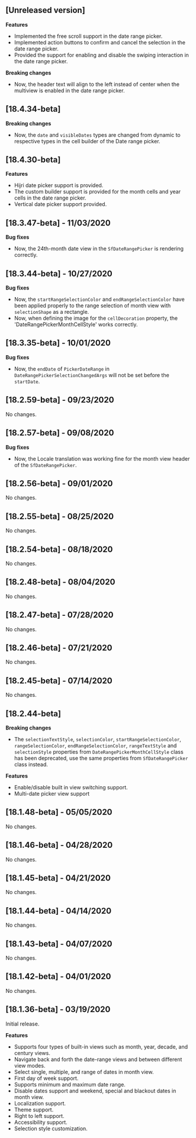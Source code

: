 ## [Unreleased version]
**Features**
* Implemented the free scroll support in the date range picker.
* Implemented action buttons to confirm and cancel the selection in the date range picker.
* Provided the support for enabling and disable the swiping interaction in the date range picker.

**Breaking changes**
* Now, the header text will align to the left instead of center when the multiview is enabled in the date range picker.

## [18.4.34-beta]
**Breaking changes**
* Now, the `date` and `visibleDates` types are changed from dynamic to respective types in the cell builder of the Date range picker.

## [18.4.30-beta]
**Features**
* Hijri date picker support is provided.
* The custom builder support is provided for the month cells and year cells in the date range picker.
* Vertical date picker support provided.

## [18.3.47-beta] - 11/03/2020
**Bug fixes**
* Now, the 24th-month date view in the `SfDateRangePicker` is rendering correctly.

## [18.3.44-beta] - 10/27/2020
**Bug fixes**
* Now, the `startRangeSelectionColor` and `endRangeSelectionColor` have been applied properly to the range selection of month view with `selectionShape` as a rectangle.
* Now, when defining the image for the `cellDecoration` property, the 'DateRangePickerMonthCellStyle' works correctly.

## [18.3.35-beta] - 10/01/2020
**Bug fixes**
* Now, the `endDate` of `PickerDateRange` in `DateRangePickerSelectionChangedArgs` will not be set before the `startDate`.

## [18.2.59-beta] - 09/23/2020 
No changes.

## [18.2.57-beta] - 09/08/2020 
**Bug fixes**
* Now, the Locale translation was working fine for the month view header of the `SfDateRangePicker`.

## [18.2.56-beta] - 09/01/2020 
No changes.

## [18.2.55-beta] - 08/25/2020 
No changes.

## [18.2.54-beta] - 08/18/2020 
No changes.

## [18.2.48-beta] - 08/04/2020 
No changes.

## [18.2.47-beta] - 07/28/2020 
No changes.

## [18.2.46-beta] - 07/21/2020 
No changes.

## [18.2.45-beta] - 07/14/2020 
No changes.

## [18.2.44-beta]

**Breaking changes**
* The `selectionTextStyle`, `selectionColor`, `startRangeSelectionColor`, `rangeSelectionColor`, `endRangeSelectionColor`, `rangeTextStyle` and `selectionStyle` properties from `DateRangePickerMonthCellStyle` class has been deprecated, use the same properties from `SfDateRangePicker` class instead.

**Features**
* Enable/disable built in view switching support.
* Multi-date picker view support

## [18.1.48-beta] - 05/05/2020

No changes.

## [18.1.46-beta] - 04/28/2020

No changes.

## [18.1.45-beta] - 04/21/2020

No changes.

## [18.1.44-beta] - 04/14/2020 

No changes.

## [18.1.43-beta] - 04/07/2020 

No changes.

## [18.1.42-beta] - 04/01/2020 

No changes.

## [18.1.36-beta] - 03/19/2020

Initial release.

**Features** 
* Supports four types of built-in views such as month, year, decade, and century views. 
* Navigate back and forth the date-range views and between different view modes. 
* Select single, multiple, and range of dates in month view. 
* First day of week support. 
* Supports minimum and maximum date range. 
* Disable dates support and weekend, special and blackout dates in month view. 
* Localization support. 
* Theme support. 
* Right to left support. 
* Accessibility support. 
* Selection style customization.